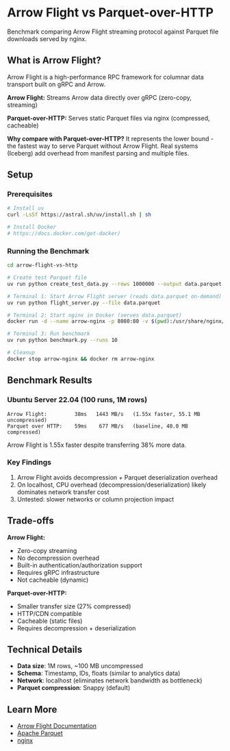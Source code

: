 # Arrow Flight vs Parquet-over-HTTP

Benchmark comparing Arrow Flight streaming protocol against Parquet file downloads served by nginx.

## What is Arrow Flight?

Arrow Flight is a high-performance RPC framework for columnar data transport built on gRPC and Arrow.

**Arrow Flight:** Streams Arrow data directly over gRPC (zero-copy, streaming)

**Parquet-over-HTTP:** Serves static Parquet files via nginx (compressed, cacheable)

**Why compare with Parquet-over-HTTP?** It represents the lower bound - the fastest way to serve Parquet without Arrow Flight. Real systems (Iceberg) add overhead from manifest parsing and multiple files.

## Setup

### Prerequisites

```bash
# Install uv
curl -LsSf https://astral.sh/uv/install.sh | sh

# Install Docker
# https://docs.docker.com/get-docker/
```

### Running the Benchmark

```bash
cd arrow-flight-vs-http

# Create test Parquet file
uv run python create_test_data.py --rows 1000000 --output data.parquet

# Terminal 1: Start Arrow Flight server (reads data.parquet on-demand)
uv run python flight_server.py --file data.parquet

# Terminal 2: Start nginx in Docker (serves data.parquet)
docker run -d --name arrow-nginx -p 8080:80 -v $(pwd):/usr/share/nginx/html:ro nginx:alpine

# Terminal 3: Run benchmark
uv run python benchmark.py --runs 10

# Cleanup
docker stop arrow-nginx && docker rm arrow-nginx
```

## Benchmark Results

### Ubuntu Server 22.04 (100 runs, 1M rows)

```
Arrow Flight:         38ms   1443 MB/s   (1.55x faster, 55.1 MB uncompressed)
Parquet over HTTP:    59ms    677 MB/s   (baseline, 40.0 MB compressed)
```

Arrow Flight is 1.55x faster despite transferring 38% more data.

### Key Findings

1. Arrow Flight avoids decompression + Parquet deserialization overhead
2. On localhost, CPU overhead (decompression/deserialization) likely dominates network transfer cost
3. Untested: slower networks or column projection impact

## Trade-offs

**Arrow Flight:**
- Zero-copy streaming
- No decompression overhead
- Built-in authentication/authorization support
- Requires gRPC infrastructure
- Not cacheable (dynamic)

**Parquet-over-HTTP:**
- Smaller transfer size (27% compressed)
- HTTP/CDN compatible
- Cacheable (static files)
- Requires decompression + deserialization

## Technical Details

- **Data size**: 1M rows, ~100 MB uncompressed
- **Schema**: Timestamp, IDs, floats (similar to analytics data)
- **Network**: localhost (eliminates network bandwidth as bottleneck)
- **Parquet compression**: Snappy (default)

## Learn More

- [Arrow Flight Documentation](https://arrow.apache.org/docs/format/Flight.html)
- [Apache Parquet](https://parquet.apache.org/)
- [nginx](https://nginx.org/)
